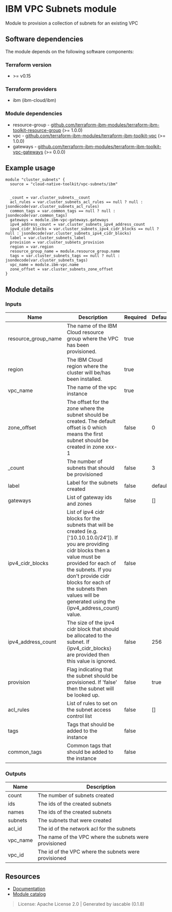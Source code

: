 # IBM VPC Subnets module

Module to provision a collection of subnets for an existing VPC


## Software dependencies

The module depends on the following software components:

### Terraform version

- \>= v0.15

### Terraform providers


- ibm (ibm-cloud/ibm)

### Module dependencies


- resource-group - [github.com/terraform-ibm-modules/terraform-ibm-toolkit-resource-group](https://github.com/terraform-ibm-modules/terraform-ibm-toolkit-resource-group) (>= 1.0.0)
- vpc - [github.com/terraform-ibm-modules/terraform-ibm-toolkit-vpc](https://github.com/terraform-ibm-modules/terraform-ibm-toolkit-vpc) (>= 1.0.0)
- gateways - [github.com/terraform-ibm-modules/terraform-ibm-toolkit-vpc-gateways](https://github.com/terraform-ibm-modules/terraform-ibm-toolkit-vpc-gateways) (>= 0.0.0)

## Example usage

```hcl
module "cluster_subnets" {
  source = "cloud-native-toolkit/vpc-subnets/ibm"


  _count = var.cluster_subnets__count
  acl_rules = var.cluster_subnets_acl_rules == null ? null : jsondecode(var.cluster_subnets_acl_rules)
  common_tags = var.common_tags == null ? null : jsondecode(var.common_tags)
  gateways = module.ibm-vpc-gateways.gateways
  ipv4_address_count = var.cluster_subnets_ipv4_address_count
  ipv4_cidr_blocks = var.cluster_subnets_ipv4_cidr_blocks == null ? null : jsondecode(var.cluster_subnets_ipv4_cidr_blocks)
  label = var.cluster_subnets_label
  provision = var.cluster_subnets_provision
  region = var.region
  resource_group_name = module.resource_group.name
  tags = var.cluster_subnets_tags == null ? null : jsondecode(var.cluster_subnets_tags)
  vpc_name = module.ibm-vpc.name
  zone_offset = var.cluster_subnets_zone_offset
}

```

## Module details

### Inputs

| Name | Description | Required | Default | Source |
|------|-------------|---------|----------|--------|
| resource_group_name | The name of the IBM Cloud resource group where the VPC has been provisioned. | true |  | resource-group.name |
| region | The IBM Cloud region where the cluster will be/has been installed. | true |  |  |
| vpc_name | The name of the vpc instance | true |  | vpc.name |
| zone_offset | The offset for the zone where the subnet should be created. The default offset is 0 which means the first subnet should be created in zone xxx-1 | false | 0 |  |
| _count | The number of subnets that should be provisioned | false | 3 |  |
| label | Label for the subnets created | false | default |  |
| gateways | List of gateway ids and zones | false | [] | gateways.gateways |
| ipv4_cidr_blocks | List of ipv4 cidr blocks for the subnets that will be created (e.g. ['10.10.10.0/24']). If you are providing cidr blocks then a value must be provided for each of the subnets. If you don't provide cidr blocks for each of the subnets then values will be generated using the {ipv4_address_count} value. | false |  |  |
| ipv4_address_count | The size of the ipv4 cidr block that should be allocated to the subnet. If {ipv4_cidr_blocks} are provided then this value is ignored. | false | 256 |  |
| provision | Flag indicating that the subnet should be provisioned. If 'false' then the subnet will be looked up. | false | true |  |
| acl_rules | List of rules to set on the subnet access control list | false | [] |  |
| tags | Tags that should be added to the instance | false |  |  |
| common_tags | Common tags that should be added to the instance | false |  |  |

### Outputs

| Name | Description |
|------|-------------|
| count | The number of subnets created |
| ids | The ids of the created subnets |
| names | The ids of the created subnets |
| subnets | The subnets that were created |
| acl_id | The id of the network acl for the subnets |
| vpc_name | The name of the VPC where the subnets were provisioned |
| vpc_id | The id of the VPC where the subnets were provisioned |

## Resources

- [Documentation](https://operate.cloudnativetoolkit.dev)
- [Module catalog](https://modules.cloudnativetoolkit.dev)

> License: Apache License 2.0 | Generated by iascable (0.1.8)
